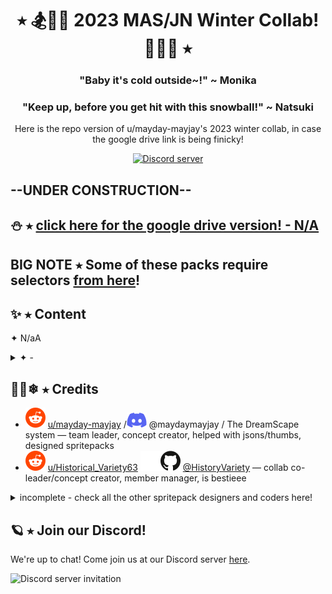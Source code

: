 <h1 align="center">⭑ 🏂🧊🧣 2023 MAS/JN Winter Collab! 🧤🎁🎄 ⭑</h1>
<h3 align="center">"Baby it's cold outside~!" ~ Monika </h3>
<h3 align="center">"Keep up, before you get hit with this snowball!" ~ Natsuki </h3>
<p align="center">Here is the repo  version of u/mayday-mayjay's 2023 winter collab, in case the google drive link is being finicky!</p>
<p align="center">
  <a href="https://discord.gg/Tx23rczN8N">
    <img alt="Discord server" src="https://discordapp.com/api/guilds/957814201311694870/widget.png?style=shield">
  </a>
</p>

## --UNDER CONSTRUCTION--

## ⛄ ⭑ [click here for the google drive version! - N/A](xxxx)

## BIG NOTE ⭑ Some of these packs require selectors [from here](https://github.com/mayday-mayjay/MJ-MAS-selector-city)!

## ✨ ⭑ Content

✦ N/aA <br>

<details><summary> ✦ - </summary> 
  * <br>
</details>

## 🔭🌠❄ ⭑ Credits

  * ![reddit](.github/icons/reddit.svg) [u/mayday-mayjay](https://www.reddit.com/user/mayday-mayjay) /![discord](.github/icons/discord.svg) @maydaymayjay / The DreamScape system
  — team leader, concept creator, helped with jsons/thumbs, designed spritepacks
  * ![reddit](.github/icons/reddit.svg) [u/Historical_Variety63](https://reddit.com/u/Historical_Variety63)
  ![github](.github/icons/github-light.svg#gh-dark-mode-only)![github](.github/icons/github-dark.svg#gh-light-mode-only) [@HistoryVariety](https://github.com/Historyvariety)
  — collab co-leader/concept creator, member manager, is bestieee
<details><summary> incomplete - check all the other spritepack designers and coders here! </summary> 
* Verd ⭑ Reddit: u/crunchy_meringue ⭑ pax, help with jsons <br>
 <br>
* additional credits: <br>
Official MAS devs ⭑ MAS itself lol <br>
</details>

## 🪐 ⭑ Join our Discord!

We're up to chat! Come join us at our Discord server [here](https://discord.gg/Tx23rczN8N).

![Discord server invitation](https://discordapp.com/api/guilds/957814201311694870/widget.png?style=banner3)
